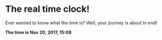 # The real time clock!

Ever wanted to know what the time is? Well, your journey is about to end!

**The time is Nov 20, 2017, 15:08**